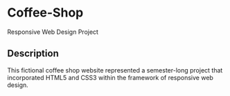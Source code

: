 # Coffee-Shop
Responsive Web Design Project

## Description
This fictional coffee shop website represented a semester-long project that incorporated HTML5 and CSS3 within the framework of responsive web design.
